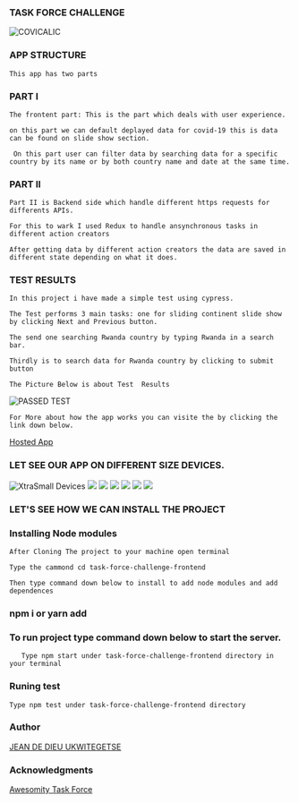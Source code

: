 ### TASK FORCE CHALLENGE
![COVICALIC](https://github.com/Jeanndo/Taskforce-Challenge/blob/main/src/Assets/COVCALIC.png)



### APP STRUCTURE
```
This app has two parts
```
### PART I
```
The frontent part: This is the part which deals with user experience.
```
```
on this part we can default deplayed data for covid-19 this is data can be found on slide show section.
```
```
 On this part user can filter data by searching data for a specific country by its name or by both country name and date at the same time.
```

### PART II

```
Part II is Backend side which handle different https requests for differents APIs.
```
```
For this to wark I used Redux to handle ansynchronous tasks in different action creators
```
```
After getting data by different action creators the data are saved in different state depending on what it does.
```
### TEST RESULTS
```
In this project i have made a simple test using cypress.
```
```
The Test performs 3 main tasks: one for sliding continent slide show by clicking Next and Previous button.
```
```
The send one searching Rwanda country by typing Rwanda in a search bar.
```
```
Thirdly is to search data for Rwanda country by clicking to submit button
```
```
The Picture Below is about Test  Results
```
![PASSED TEST](https://github.com/Jeanndo/Taskforce-Challenge/blob/main/src/Assets/mobile%20visibility/test.png)
```
For More about how the app works you can visite the by clicking the link down below.
```
[Hosted App](https://covicalcbytaskforce.netlify.app/)

### LET SEE OUR APP ON DIFFERENT SIZE DEVICES.

![XtraSmall Devices](https://github.com/Jeanndo/Taskforce-Challenge/blob/main/src/Assets/mobile%20visibility/xsdevice.png)
![](https://github.com/Jeanndo/Taskforce-Challenge/blob/main/src/Assets/mobile%20visibility/moblevisibility1.png)
![](https://github.com/Jeanndo/Taskforce-Challenge/blob/main/src/Assets/mobile%20visibility/mobilevisibility2.png)
![](https://github.com/Jeanndo/Taskforce-Challenge/blob/main/src/Assets/mobile%20visibility/mobilievisibility3.png)
![](https://github.com/Jeanndo/Taskforce-Challenge/blob/main/src/Assets/mobile%20visibility/tabletmode.png)
![](https://github.com/Jeanndo/Taskforce-Challenge/blob/main/src/Assets/mobile%20visibility/pcmode2.png)
![](https://github.com/Jeanndo/Taskforce-Challenge/blob/main/src/Assets/mobile%20visibility/pcmode.png)

### LET'S SEE HOW WE CAN INSTALL THE PROJECT


### Installing Node modules 
```
After Cloning The project to your machine open terminal
```
```
Type the cammond cd task-force-challenge-frontend 
``` 
```
Then type command down below to install to add node modules and add dependences
```
### npm i or yarn add 

### To run project type command down below to start the server.
```
   Type npm start under task-force-challenge-frontend directory in your terminal
```
### Runing test
```
Type npm test under task-force-challenge-frontend directory
````
### Author
[JEAN DE DIEU UKWITEGETSE](https://github.com/Jeanndo)
### Acknowledgments
[Awesomity Task Force](https://awesomity.rw/)
